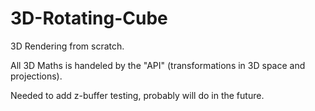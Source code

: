 # 3D-Rotating-Cube

3D Rendering from scratch.

All 3D Maths is handeled by the "API" (transformations in 3D space and projections).

Needed to add z-buffer testing, probably will do in the future.
